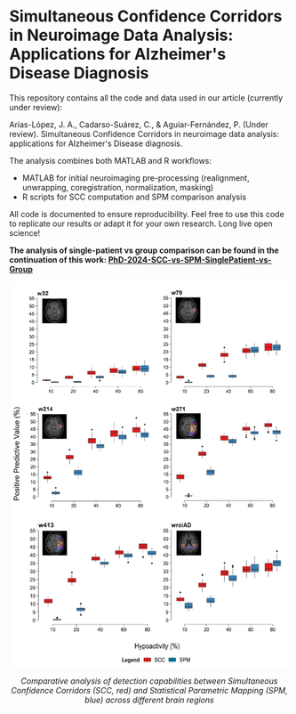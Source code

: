 # Simultaneous Confidence Corridors in Neuroimage Data Analysis: Applications for Alzheimer's Disease Diagnosis

This repository contains all the code and data used in our article (currently under review):

Arias-López, J. A., Cadarso-Suárez, C., & Aguiar-Fernández, P. (Under review). Simultaneous Confidence Corridors in neuroimage data analysis: applications for Alzheimer's Disease diagnosis.

The analysis combines both MATLAB and R workflows:
- MATLAB for initial neuroimaging pre-processing (realignment, unwrapping, coregistration, normalization, masking)
- R scripts for SCC computation and SPM comparison analysis

All code is documented to ensure reproducibility. Feel free to use this code to replicate our results or adapt it for your own research. Long live open science!

**The analysis of single-patient vs group comparison can be found in the continuation of this work: [PhD-2024-SCC-vs-SPM-SinglePatient-vs-Group](https://github.com/iguanamarina/PhD-2024-SCC-vs-SPM-SinglePatient-vs-Group)**

<div align="center">
<img src="Auxiliary%20Files/ppv_spm_30.png" width="500">

*Comparative analysis of detection capabilities between Simultaneous Confidence Corridors (SCC, red) and Statistical Parametric Mapping (SPM, blue) across different brain regions*
</div>